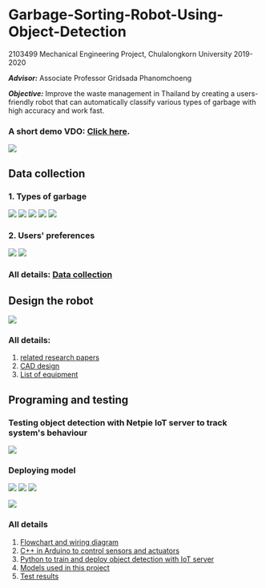 # Garbage-Sorting-Robot-Using-Object-Detection
2103499 Mechanical Engineering Project, Chulalongkorn University  2019-2020

***Advisor:*** Associate Professor Gridsada Phanomchoeng

***Objective:*** Improve the waste management in Thailand by creating a users-friendly robot that can automatically classify various types of garbage with high accuracy and work fast.

### A short demo VDO: [Click here](https://www.youtube.com/watch?v=DpFVvP5Zfqo).

![](Images/gstMain2.png)


## Data collection
### 1. Types of garbage

![](Images/gstPlastic.png)
![](Images/gstPaper.png)
![](Images/gstAluminium.png)
![](Images/gstOthers.png)
![](Images/gstGarbageGraph.png)


### 2. Users' preferences

![](Images/gstUserSurvey.png)
![](Images/gstUserPref.png)

### All details: [Data collection](https://github.com/saeth40/Garbage-Sorting-Robot-Using-Object-Detection/tree/main/Survey%20data)


## Design the robot

![](Images/gstCad.png)

### All details:
1. [related research papers](https://github.com/saeth40/Garbage-Sorting-Robot-Using-Object-Detection/tree/main/Related%20research%20papers)
2. [CAD design](https://github.com/saeth40/Garbage-Sorting-Robot-Using-Object-Detection/tree/main/CAD)
3. [List of equipment](https://github.com/saeth40/Garbage-Sorting-Robot-Using-Object-Detection/tree/main/Equipment)


## Programing and testing
### Testing object detection with Netpie IoT server to track system's behaviour

![](Images/gstDemoNetpie.png)


### Deploying model

![](Images/gstObjPlastic.png)
![](Images/gstObjAluminium.png)
![](Images/gstObjPaper.png)

![](Images/gstObjOthers.png)

### All details
1. [Flowchart and wiring diagram](https://github.com/saeth40/Garbage-Sorting-Robot-Using-Object-Detection/tree/main/Flowchart%20and%20wiring%20diagram)
2. [C++ in Arduino to control sensors and actuators](https://github.com/saeth40/Garbage-Sorting-Robot-Using-Object-Detection/tree/main/C%20%2B%2B)
3. [Python to train and deploy object detection with IoT server]()
4. [Models used in this project](https://github.com/saeth40/Garbage-Sorting-Robot-Using-Object-Detection/tree/main/Python)
5. [Test results](https://github.com/saeth40/Garbage-Sorting-Robot-Using-Object-Detection/tree/main/Result)
